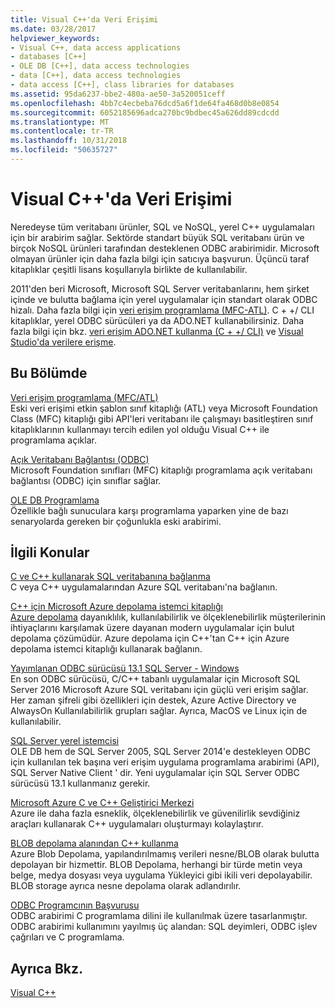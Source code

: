 ```yaml
---
title: Visual C++'da Veri Erişimi
ms.date: 03/28/2017
helpviewer_keywords:
- Visual C++, data access applications
- databases [C++]
- OLE DB [C++], data access technologies
- data [C++], data access technologies
- data access [C++], class libraries for databases
ms.assetid: 95da6237-bbe2-480a-ae50-3a520051ceff
ms.openlocfilehash: 4bb7c4ecbeba76dcd5a6f1de64fa468d0b8e0854
ms.sourcegitcommit: 6052185696adca270bc9bdbec45a626dd89cdcdd
ms.translationtype: MT
ms.contentlocale: tr-TR
ms.lasthandoff: 10/31/2018
ms.locfileid: "50635727"
---
```

# <a name="data-access-in-visual-c"></a>Visual C++'da Veri Erişimi

Neredeyse tüm veritabanı ürünler, SQL ve NoSQL, yerel C++ uygulamaları için bir arabirim sağlar. Sektörde standart büyük SQL veritabanı ürün ve birçok NoSQL ürünleri tarafından desteklenen ODBC arabirimidir. Microsoft olmayan ürünler için daha fazla bilgi için satıcıya başvurun. Üçüncü taraf kitaplıklar çeşitli lisans koşullarıyla birlikte de kullanılabilir.

2011'den beri Microsoft, Microsoft SQL Server veritabanlarını, hem şirket içinde ve bulutta bağlama için yerel uygulamalar için standart olarak ODBC hizalı. Daha fazla bilgi için [veri erişim programlama \(MFC-ATL\)](data-access-programming-mfc-atl.md). C + +/ CLI kitaplıklar, yerel ODBC sürücüleri ya da ADO.NET kullanabilirsiniz. Daha fazla bilgi için bkz. [veri erişim ADO.NET kullanma (C + +/ CLI)](/dotnet/data-access-using-adonet-cpp-cli.md) ve [Visual Studio'da verilere erişme](https://docs.microsoft.com/visualstudio/data-tools/accessing-data-in-visual-studio).

## <a name="in-this-section"></a>Bu Bölümde

[Veri erişim programlama (MFC/ATL)](data-access-programming-mfc-atl.md)<br/>
Eski veri erişimi etkin şablon sınıf kitaplığı (ATL) veya Microsoft Foundation Class (MFC) kitaplığı gibi API'leri veritabanı ile çalışmayı basitleştiren sınıf kitaplıklarının kullanmayı tercih edilen yol olduğu Visual C++ ile programlama açıklar.

[Açık Veritabanı Bağlantısı (ODBC)](odbc/open-database-connectivity-odbc.md)<br/>
Microsoft Foundation sınıfları (MFC) kitaplığı programlama açık veritabanı bağlantısı (ODBC) için sınıflar sağlar.

[OLE DB Programlama](oledb/ole-db-programming.md)<br/>
Özellikle bağlı sunuculara karşı programlama yaparken yine de bazı senaryolarda gereken bir çoğunlukla eski arabirimi.

## <a name="related-topics"></a>İlgili Konular

[C ve C++ kullanarak SQL veritabanına bağlanma](/azure/sql-database/sql-database-develop-cplusplus-simple)<br/>
C veya C++ uygulamalarından Azure SQL veritabanı'na bağlanın.

[C++ için Microsoft Azure depolama istemci kitaplığı](https://github.com/Azure/azure-storage-cpp)<br/>
[Azure depolama](/azure/storage/storage-introduction) dayanıklılık, kullanılabilirlik ve ölçeklenebilirlik müşterilerinin ihtiyaçlarını karşılamak üzere dayanan modern uygulamalar için bulut depolama çözümüdür. Azure depolama için C++'tan C++ için Azure depolama istemci kitaplığı kullanarak bağlanın.

[Yayımlanan ODBC sürücüsü 13.1 SQL Server - Windows](https://blogs.msdn.microsoft.com/sqlnativeclient/2016/08/01/announcing-the-odbc-driver-13-1-for-sql-server)<br/>
En son ODBC sürücüsü, C/C++ tabanlı uygulamalar için Microsoft SQL Server 2016 Microsoft Azure SQL veritabanı için güçlü veri erişim sağlar. Her zaman şifreli gibi özellikleri için destek, Azure Active Directory ve AlwaysOn Kullanılabilirlik grupları sağlar. Ayrıca, MacOS ve Linux için de kullanılabilir.

[SQL Server yerel istemcisi](/sql/relational-databases/native-client/sql-server-native-client-programming)<br/>
OLE DB hem de SQL Server 2005, SQL Server 2014'e destekleyen ODBC için kullanılan tek başına veri erişim uygulama programlama arabirimi (API), SQL Server Native Client ' dir. Yeni uygulamalar için SQL Server ODBC sürücüsü 13.1 kullanmanız gerekir.

[Microsoft Azure C ve C++ Geliştirici Merkezi](https://azure.microsoft.com/develop/cpp/)<br/>
Azure ile daha fazla esneklik, ölçeklenebilirlik ve güvenilirlik sevdiğiniz araçları kullanarak C++ uygulamaları oluşturmayı kolaylaştırır.

[BLOB depolama alanından C++ kullanma](https://docs.microsoft.com/azure/storage/storage-c-plus-plus-how-to-use-blobs)<br/>
Azure Blob Depolama, yapılandırılmamış verileri nesne/BLOB olarak bulutta depolayan bir hizmettir. BLOB Depolama, herhangi bir türde metin veya belge, medya dosyası veya uygulama Yükleyici gibi ikili veri depolayabilir. BLOB storage ayrıca nesne depolama olarak adlandırılır.

[ ODBC Programcının Başvurusu](https://docs.microsoft.com/sql/odbc/reference/odbc-programmer-s-reference)<br/>
ODBC arabirimi C programlama dilini ile kullanılmak üzere tasarlanmıştır. ODBC arabirimi kullanımını yayılmış üç alandan: SQL deyimleri, ODBC işlev çağrıları ve C programlama.

## <a name="see-also"></a>Ayrıca Bkz.

[Visual C++](../visual-cpp-in-visual-studio.md)
